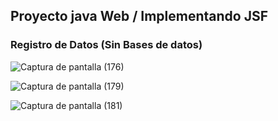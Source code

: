 
## Proyecto java Web / Implementando JSF
### Registro de Datos (Sin Bases de datos)


![Captura de pantalla (176)](https://user-images.githubusercontent.com/88462536/154870372-bd88bd2e-a2ae-4846-bef8-168a3766626b.png)

![Captura de pantalla (179)](https://user-images.githubusercontent.com/88462536/154870845-6e7baa55-e096-43fc-a32a-de7efd8b51cc.png)

![Captura de pantalla (181)](https://user-images.githubusercontent.com/88462536/154870854-8f5792fc-bb77-450d-9eea-e0e27e58a115.png)
